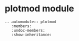 # plotmod module

```{eval-rst}
.. automodule:: plotmod
   :members:
   :undoc-members:
   :show-inheritance:
```

